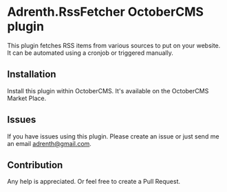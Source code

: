 # Adrenth.RssFetcher OctoberCMS plugin

This plugin fetches RSS items from various sources to put on your website. It can be automated using a cronjob or triggered manually.

## Installation

Install this plugin within OctoberCMS. It's available on the OctoberCMS Market Place.

## Issues

If you have issues using this plugin. Please create an issue or just send me an email [adrenth@gmail.com]().

## Contribution

Any help is appreciated. Or feel free to create a Pull Request.

